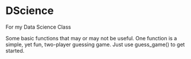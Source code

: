 # DScience
For my Data Science Class

Some basic functions that may or may not be useful. One function is a simple, yet fun, two-player guessing game.
Just use guess_game() to get started.

